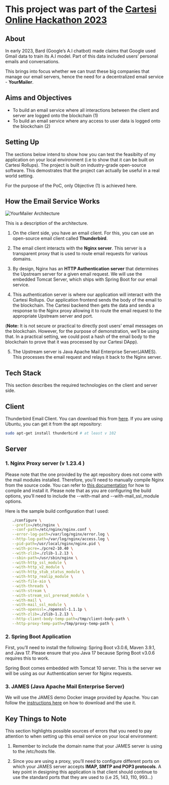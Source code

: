 
This project was part of the [Cartesi Online Hackathon 2023](https://taikai.network/cartesi/hackathons/cartesi-hackathon)
=
## About

In early 2023, Bard (Google’s A.I chatbot) made claims that Google used Gmail data to train its A.I model. Part of this data included users’ personal emails and conversations. 

This brings into focus whether we can trust these big companies that manage our email servers, hence the need for a decentralized email service - **YourMailer**. 

## Aims and Objectives 

- To build an email service where all interactions between the client and server are logged onto the blockchain (1)
- To build an email service where any access to user data is logged onto the blockchain (2)

## Setting Up

The sections below intend to show how you can test the feasibilty of my application on your local environment (i.e to show that it can be built on Cartesi Rollups). The project is built on industry-grade open-source software. This demostrates that the project can actually be useful in a real world setting. 

For the purpose of the PoC, only Objective (1) is achieved here.

## How the Email Service Works

![YourMailer Architecture](https://github.com/Mberic/yourmailer-CARTESI/assets/51446308/9a88b4d6-38eb-402b-b213-ab3725089023)

This is a description of the architecture. 

1. On the client side, you have an email client. For this, you can use an open-source email client called **Thunderbird**. 

2. The email client interacts with the **Nginx server**. This server is a transparent proxy that is used to route email requests for various domains. 

3. By design, Nginx has an **HTTP Authentication server** that determines the Upstream server for a given email request. We will use the embedded Tomcat Server, which ships with Spring Boot for our email service. 

4. This authentication server is where our application will interact with the Cartesi Rollups. Our application frontend sends the body of the email to the blockchain. The Cartesi backend then gets the data and sends a response to the Nginx proxy allowing it to route the email request to the appropriate Upstream server and port. 

(**Note:** It is not secure or practical to directly post users’ email messages on the blockchain. However, for the purpose of demonstration, we’ll be using that. In a practical setting, we could post a hash of the email body to the blockchain to prove that it was processed by our Cartesi DApp).

5. The Upstream server is Java Apache Mail Enterprise Server(JAMES). This processes the email request and relays it back to the Nginx server.  

## Tech Stack
This section describes the required technologies on the client and server side. 

## Client
Thunderbird Email Client. You can download this from [here](https://www.thunderbird.net/en-US/). If you are using Ubuntu, you can get it from the apt repository:

```sh 
sudo apt-get install thunderbird # at least v 102 
```

## Server

### 1. Nginx Proxy server (v 1.23.4 )

Please note that the one provided by the apt repository does not come with the mail modules installed. Therefore, you’ll need to manually compile Nginx from the source code. You can refer to [this documentation](https://docs.nginx.com/nginx/admin-guide/installing-nginx/installing-nginx-open-source/#sources) for how to compile and install it. Please note that as you are configuring the build options, you’ll need to include the  --with-mail and --with-mail_ssl_module options.

Here is the sample build configuration that I used:

```sh
   ./configure \
   --prefix=/etc/nginx \
   --conf-path=/etc/nginx/nginx.conf \
   --error-log-path=/var/log/nginx/error.log \
   --http-log-path=/var/log/nginx/access.log \
   --pid-path=/usr/local/nginx/nginx.pid \
   --with-pcre=./pcre2-10.40 \
   --with-zlib=./zlib-1.2.13 \
   --sbin-path=/usr/sbin/nginx \
   --with-http_ssl_module \
   --with-http_v2_module \
   --with-http_stub_status_module \
   --with-http_realip_module \
   --with-file-aio \
   --with-threads \
   --with-stream \
   --with-stream_ssl_preread_module \
   --with-mail \
   --with-mail_ssl_module \
   --with-openssl=./openssl-1.1.1p \
   --with-zlib=./zlib-1.2.13 \
   --http-client-body-temp-path=/tmp/client-body-path \
   --http-proxy-temp-path=/tmp/proxy-temp-path \
```

### 2. Spring Boot Application

First, you’ll need to install the following: Spring Boot v3.0.6, Maven 3.9.1, and Java 17. Please ensure that you Java 17 because Spring Boot v3.0.6 requires this to work.

Spring Boot comes embedded with Tomcat 10 server. This is the server we will be using as our Authentication server for Nginx requests.

### 3. JAMES (Java Apache Mail Enterprise Server)

We will use the JAMES demo Docker image provided by Apache. You can follow the [instructions here](https://github.com/apache/james-project/blob/master/docs/modules/servers/pages/15-minute-demo.adoc) on how to download and the use it. 

## Key Things to Note

This section highlights possible sources of errors that you need to pay attention to when setting up this email service on your local environment:

1. Remember to include the domain name that your JAMES server is using to the /etc/hosts file.

2. Since you are using a proxy, you’ll need to configure different ports on which your JAMES server accepts **IMAP, SMTP and POP3 protocols**. A key point in designing this application is that client should continue to use the standard ports that they are used to (i.e 25, 143, 110, 993…)
